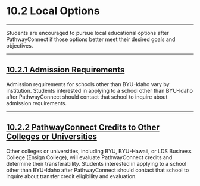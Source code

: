 
10\.2 Local Options
===================




---






Students are encouraged to pursue local educational options after PathwayConnect if those options better meet their desired goals and objectives.








---




[10\.2\.1 Admission Requirements](#10-2-1-admission-requirements)
-----------------------------------------------------------------




Admission requirements for schools other than BYU\-Idaho vary by institution. Students interested in applying to a school other than BYU\-Idaho after PathwayConnect should contact that school to inquire about admission requirements.








---




[10\.2\.2 PathwayConnect Credits to Other Colleges or Universities](#10-2-2-pathwayconnect-credits-to-other-colleges-or-universities)
-------------------------------------------------------------------------------------------------------------------------------------




Other colleges or universities, including BYU, BYU\-Hawaii, or LDS Business College (Ensign College), will evaluate PathwayConnect credits and determine their transferability. Students interested in applying to a school other than BYU\-Idaho after PathwayConnect should contact that school to inquire about transfer credit eligibility and evaluation.







